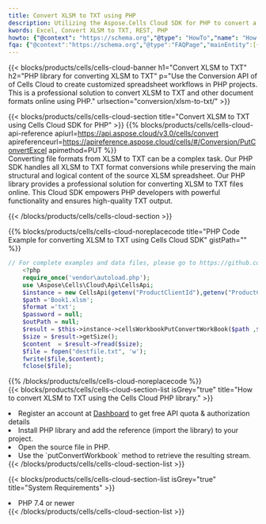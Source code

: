 ```yaml
---
title: Convert XLSM to TXT using PHP 
description: Utilizing the Aspose.Cells Cloud SDK for PHP to convert a XLSM format file to a TXT format file. 
kwords: Excel, Convert XLSM to TXT, REST, PHP
howto: {"@context": "https://schema.org","@type": "HowTo","name": "How to convert XLSM to TXT using the Cells Cloud PHP library.","description": "How to convert XLSM to TXT using the Cells Cloud PHP library.","image": {"@type": "ImageObject"},"url": "/php/conversion/xlsm-to-txt/","step": [{ "@type": "HowToStep","name": "How to convert XLSM to TXT using the Cells Cloud PHP library. step 1", "image": {"@type": "ImageObject",},"url": "/php/conversion/xlsm-to-txt/","text": "Register an account at <a href='https://dashboard.aspose.cloud/'>Dashboard</a> to get free API quota & authorization details",},{ "@type": "HowToStep","name": "How to convert XLSM to TXT using the Cells Cloud PHP library. step 1", "image": {"@type": "ImageObject",},"url": "/php/conversion/xlsm-to-txt/","text": "Install PHP library and add the reference (import the library) to your project.",},{ "@type": "HowToStep","name": "How to convert XLSM to TXT using the Cells Cloud PHP library. step 1", "image": {"@type": "ImageObject",},"url": "/php/conversion/xlsm-to-txt/","text": "Open the source file in PHP.",},{ "@type": "HowToStep","name": "How to convert XLSM to TXT using the Cells Cloud PHP library. step 1", "image": {"@type": "ImageObject",},"url": "/php/conversion/xlsm-to-txt/","text": "Use the `putConvertWorkbook` method to retrieve the resulting stream.",}, ],"supply": {"@type": "HowToSupply","name": "document"},"tool": [{"@type": "HowToTool","name": "phpstorm, Visual Studio Code, Eclipse"},{"@type": "HowToTool","name": "Aspose Cells"}],"totalTime": "PT6M"}
fqa: {"@context":"https://schema.org","@type":"FAQPage","mainEntity":[{"@type":"Question","name":"Why convert file formats in C# using REST API?","acceptedAnswer":{"@type":"Answer","text":"Documents are encoded in many ways, and some files may be incompatible with the software you use. To open and read such files, just convert them to appropriate file formats.<br/><ol><li>Install .NET SDK and add the reference (import the library) to your project.</li><li>Open the source file in C# using REST API.</li><li>Call the PutConvertWorkbookRequest() method, passing an output filename with required extension.</li><li>Get the result of conversion as a separate file.</li></ol>"}},{"@type":"Question","name":"What file formats can I convert with your C# library?","acceptedAnswer":{"@type":"Answer","text":"We support a variety of file formats for conversion using .NET library, including XLSX, Excel, xls , PDF, CSV, HTML, Markdown, XML, PNG, JPG, TIFF, Json, TXT and many more."}},{"@type":"Question","name":"What is the maximum allowed file size for conversion using this .NET library?","acceptedAnswer":{"@type":"Answer","text":"There are no file size limits for format conversions using .NET library."}}]}
---
```



{{< blocks/products/cells/cells-cloud-banner h1="Convert XLSM to TXT" h2="PHP library for converting XLSM to TXT" p="Use the Conversion API of of Cells Cloud to create customized spreadsheet workflows in PHP projects. This is a professional solution to convert XLSM to TXT and other document formats online using PHP." urlsection="conversion/xlsm-to-txt/" >}}

{{< blocks/products/cells/cells-cloud-section  title="Convert XLSM to TXT using Cells Cloud SDK for PHP" >}}
{{% blocks/products/cells/cells-cloud-api-reference  apiurl=https://api.aspose.cloud/v3.0/cells/convert  apireferenceurl=https://apireference.aspose.cloud/cells/#/Conversion/PutConvertExcel  apimethod=PUT %}}
<br/>
Converting file formats from XLSM to TXT can be a complex task. Our PHP SDK handles all XLSM to TXT format conversions while preserving the main structural and logical content of the source XLSM spreadsheet. Our PHP library provides a professional solution for converting XLSM to TXT files online. This Cloud SDK empowers PHP developers with powerful functionality and ensures high-quality TXT output.

{{< /blocks/products/cells/cells-cloud-section >}}

{{% blocks/products/cells/cells-cloud-noreplacecode title="PHP Code Example for converting XLSM to TXT using Cells Cloud SDK" gistPath="" %}}
 
```php
// For complete examples and data files, please go to https://github.com/aspose-cells-cloud/aspose-cells-cloud-php/
    <?php
    require_once('vendor\autoload.php');
    use \Aspose\Cells\Cloud\Api\CellsApi;
    $instance = new CellsApi(getenv("ProductClientId"),getenv("ProductClientSecret"));
    $path ='Book1.xlsm';    
    $format ='txt';
    $password = null;
    $outPath = null;      
    $result = $this->instance->cellsWorkbookPutConvertWorkBook($path ,$format, $password,  $outPath);
    $size = $result->getSize();
    $content  = $result->fread($size);
    $file = fopen("destfile.txt", 'w');
    fwrite($file,$content);
    fclose($file);
```
 
{{% /blocks/products/cells/cells-cloud-noreplacecode  %}}
<br/>
{{< blocks/products/cells/cells-cloud-section-list isGrey="true"  title="How to convert XLSM to TXT using the Cells Cloud PHP library." >}}
<li>Register an account at <a href="https://dashboard.aspose.cloud/">Dashboard</a> to get free API quota & authorization details</li>
<li>Install PHP library and add the reference (import the library) to your project.</li>
<li>Open the source file in PHP.</li>
<li>Use the `putConvertWorkbook` method to retrieve the resulting stream.</li>
{{< /blocks/products/cells/cells-cloud-section-list >}}

{{< blocks/products/cells/cells-cloud-section-list isGrey="true"  title="System Requirements" >}}
<li>PHP 7.4 or newer</li>
{{< /blocks/products/cells/cells-cloud-section-list >}}
